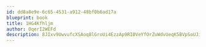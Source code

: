```yaml
---
id: dd8a8e9e-6c65-4531-a912-48bf0b6ad17a
blueprint: book
title: 1HG4Kfhljm
author: OqerI2WEFd
description: 8JIxv9UwvufcXSAoq8lGroUi4EzzAp9RI0VeYfOrZuWdvUeqK5BVpSoUJiQ10u1AiuTjLo0ujLMXBgAPyECmLl4oXB3MvcOH7VSv
---
```

